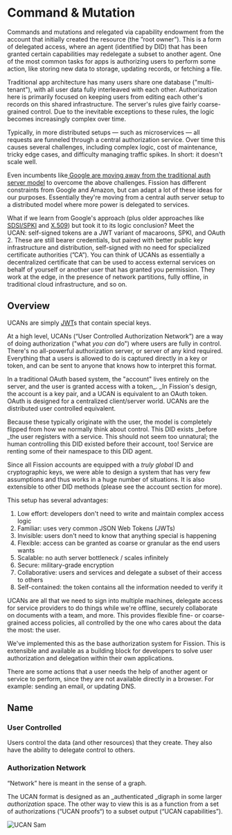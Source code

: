 # Command & Mutation

Commands and mutations and relegated via capability endowment from the account that initially created the resource (the ”root owner”). This is a form of delegated access, where an agent (identified by DID) that has been granted certain capabilities may redelegate a subset to another agent. One of the most common tasks for apps is authorizing users to perform some action, like storing new data to storage, updating records, or fetching a file.&#x20;

Traditional app architecture has many users share one database ("multi-tenant"), with all user data fully interleaved with each other. Authorization here is primarily focused on keeping users from editing each other's records on this shared infrastructure. The server's rules give fairly coarse-grained control. Due to the inevitable exceptions to these rules, the logic becomes increasingly complex over time.

Typically, in more distributed setups — such as microservices — all requests are funneled through a central authorization service. Over time this causes several challenges, including complex logic, cost of maintenance, tricky edge cases, and difficulty managing traffic spikes. In short: it doesn't scale well.

Even incumbents like[ Google are moving away from the traditional auth server model](https://research.google/pubs/pub41892/) to overcome the above challenges. Fission has different constraints from Google and Amazon, but can adapt a lot of these ideas for our purposes. Essentially they're moving from a central auth server setup to a distributed model where more power is delegated to services.

What if we learn from Google's approach (plus older approaches like [SDSI/SPKI](https://tools.ietf.org/html/rfc2693) and [X.509](https://en.wikipedia.org/wiki/X.509)) but took it to its logic conclusion? Meet the UCAN: self-signed tokens are a JWT variant of macaroons, SPKI, and OAuth 2. These are still bearer credentials, but paired with better public key infrastructure and distribution, self-signed with no need for specialized certificate authorities (”CA”). You can think of UCANs as essentially a decentralized certificate that can be used to access external services on behalf of yourself or another user that has granted you permission. They work at the edge, in the presence of network partitions, fully offline, in traditional cloud infrastructure, and so on.

## Overview

UCANs are simply [JWT](https://blog.fission.codes/auth-without-backend/jwt.io)s that contain special keys.

At a high level, UCANs (“User Controlled Authorization Network”) are a way of doing authorization ("what _you can_ do") where users are fully in control. There's no all-powerful authorization server, or server of any kind required. Everything that a users is allowed to do is captured directly in a key or token, and can be sent to anyone that knows how to interpret this format.

In a traditional OAuth based system, the "account" lives entirely on the server, and the user is granted access with a token_. _In Fission's design, the account is a key pair, and a UCAN is equivalent to an OAuth token. OAuth is designed for a centralized client/server world. UCANs are the distributed user controlled equivalent.

Because these typically originate with the user, the model is completely flipped from how we normally think about control. This DID exists _before _the user registers with a service. This should not seem too unnatural; the human controlling this DID existed before their account, too! Service are renting some of their namespace to this DID agent.

Since all Fission accounts are equipped with a _truly global_ ID and cryptographic keys, we were able to design a system that has very few assumptions and thus works in a huge number of situations. It is also extensible to other DID methods (please see the account section for more).

This setup has several advantages:

1. Low effort: developers don't need to write and maintain complex access logic
2. Familiar: uses very common JSON Web Tokens (JWTs)
3. Invisible: users don't need to know that anything special is happening
4. Flexible: access can be granted as coarse or granular as the end users wants
5. Scalable: no auth server bottleneck / scales infinitely
6. Secure: military-grade encryption
7. Collaborative: users and services and delegate a subset of their access to others
8. Self-contained: the token contains all the information needed to verify it

UCANs are all that we need to sign into multiple machines, delegate access for service providers to do things while we're offline, securely collaborate on documents with a team, and more. This provides flexible fine- or coarse-grained access policies, all controlled by the one who cares about the data the most: the user.

We've implemented this as the base authorization system for Fission. This is extensible and available as a building block for developers to solve user authorization and delegation within their own applications.

There are some actions that a user needs the help of another agent or service to perform, since they are not available directly in a browser. For example: sending an email, or updating DNS.

## Name

### User Controlled

Users control the data (and other resources) that they create. They also have the ability to delegate control to others.

### Authorization Network

“Network” here is meant in the sense of a graph.

The UCAN format is designed as an _authenticated _digraph in some larger _authorization_ space. The other way to view this is as a function from a set of authorizations (“UCAN proofs“) to a subset output (“UCAN capabilities”).

![UCAN Sam](https://s3.fission.codes/2020/05/UCAN\_SAM-1.png)
